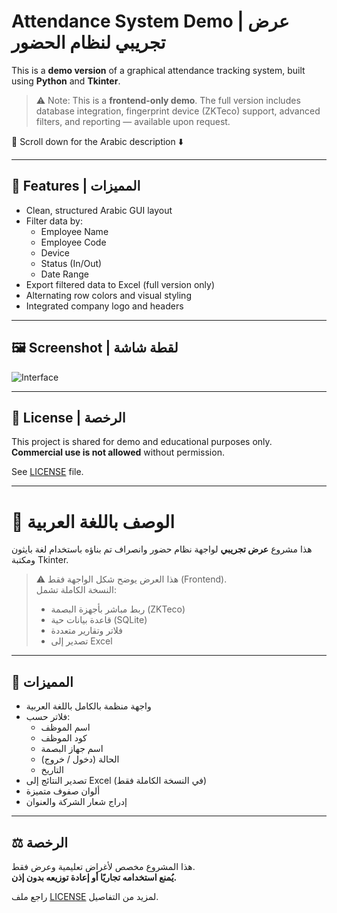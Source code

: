 # Attendance System Demo | عرض تجريبي لنظام الحضور

This is a **demo version** of a graphical attendance tracking system, built using **Python** and **Tkinter**.

> ⚠️ Note: This is a **frontend-only demo**. The full version includes database integration, fingerprint device (ZKTeco) support, advanced filters, and reporting — available upon request.

🔽 Scroll down for the Arabic description ⬇️

---

## 🧩 Features | المميزات

- Clean, structured Arabic GUI layout  
- Filter data by:
  - Employee Name  
  - Employee Code  
  - Device  
  - Status (In/Out)  
  - Date Range  
- Export filtered data to Excel (full version only)
- Alternating row colors and visual styling
- Integrated company logo and headers

---

## 🖼️ Screenshot | لقطة شاشة

![Interface](screenshots/1.png)

---

## 📄 License | الرخصة

This project is shared for demo and educational purposes only.  
**Commercial use is not allowed** without permission.

See [LICENSE](LICENSE) file.

---

# 📘 الوصف باللغة العربية

هذا مشروع **عرض تجريبي** لواجهة نظام حضور وانصراف تم بناؤه باستخدام لغة بايثون ومكتبة Tkinter.

> ⚠️ هذا العرض يوضح شكل الواجهة فقط (Frontend).  
> النسخة الكاملة تشمل:
> - ربط مباشر بأجهزة البصمة (ZKTeco)
> - قاعدة بيانات حية (SQLite)
> - فلاتر وتقارير متعددة
> - تصدير إلى Excel

---

## 🎯 المميزات

- واجهة منظمة بالكامل باللغة العربية
- فلاتر حسب:
  - اسم الموظف
  - كود الموظف
  - اسم جهاز البصمة
  - الحالة (دخول / خروج)
  - التاريخ
- تصدير النتائج إلى Excel (في النسخة الكاملة فقط)
- ألوان صفوف متميزة
- إدراج شعار الشركة والعنوان

---

## ⚖️ الرخصة

هذا المشروع مخصص لأغراض تعليمية وعرض فقط.  
**يُمنع استخدامه تجاريًا أو إعادة توزيعه بدون إذن.**

راجع ملف [LICENSE](LICENSE) لمزيد من التفاصيل.
